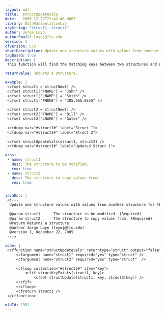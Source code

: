 ```yaml
---
layout: udf
title:  structUpdateVals
date:   2005-12-22T22:42:48.000Z
library: DataManipulationLib
argString: "struct1, struct2"
author: Jorge Loyo
authorEmail: loyoj@fiu.edu
version: 1
cfVersion: CF6
shortDescription: Update one structure values with values from another structure for those keys that match.
tagBased: true
description: |
 This function will find the matching keys between two structures and update structure1 values with structure2 values. If structure2 has more keys than structure1 the keys will not be added.

returnValue: Returns a structure.

example: |
 <cfset struct1 = structNew() />
 <cfset struct1['FNAME'] = "John" />
 <cfset struct1['LNAME'] = "Smith" />
 <cfset struct1['PHONE'] = "305.555.5555" />
 
 <cfset struct2 = structNew() />
 <cfset struct2['FNAME'] = "Bill" />
 <cfset struct2['LNAME'] = "Gates" />
 
 <cfdump var="#struct1#" label="Struct 1">
 <cfdump var="#struct2#" label="Struct 2">
 
 <cfset structUpdateVals(struct1, struct2) />
 <cfdump var="#struct1#" label="Updated Struct 1">

args:
 - name: struct1
   desc: The structure to be modified.
   req: true
 - name: struct2
   desc: The structure to copy values from.
   req: true


javaDoc: |
 <!---
  Update one structure values with values from another structure for those keys that match.
  
  @param struct1      The structure to be modified. (Required)
  @param struct2      The structure to copy values from. (Required)
  @return Returns a structure. 
  @author Jorge Loyo (loyoj@fiu.edu) 
  @version 1, December 22, 2005 
 --->

code: |
 <cffunction name="structUpdateVals" returntype="struct" output="false">
     <cfargument name="struct1" required="yes" type="struct" />
     <cfargument name="struct2" required="yes" type="struct"  />
 
     <cfloop collection="#struct2#" item="key">
         <cfif structKeyExists(struct1, key)>
             <cfset structUpdate(struct1, key, struct2[key]) />
     </cfif>
     </cfloop>        
     <cfreturn struct1 />
 </cffunction>

oldId: 1351
---
```


